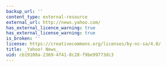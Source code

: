 ```yaml
---
backup_url: ''
content_type: external-resource
external_url: http://news.yahoo.com/
has_external_licence_warning: true
has_external_license_warning: true
is_broken: ''
license: https://creativecommons.org/licenses/by-nc-sa/4.0/
title: _Yahoo! News_
uid: cb19108a-2369-4f41-8c28-f9be99773dc3
---
```

